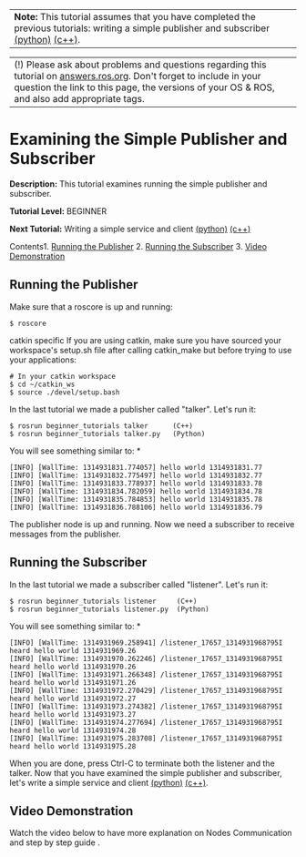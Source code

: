 

|  |
| --- |
| **Note:** This tutorial assumes that you have completed the previous tutorials: writing a simple publisher and subscriber [(python)](/ROS/Tutorials/WritingPublisherSubscriber%28python%29 "/ROS/Tutorials/WritingPublisherSubscriber%28python%29") [(c++)](/ROS/Tutorials/WritingPublisherSubscriber%28c%2B%2B%29 "/ROS/Tutorials/WritingPublisherSubscriber%28c%2B%2B%29").  |

|  |
| --- |
| (!) Please ask about problems and questions regarding this tutorial on [answers.ros.org](http://answers.ros.org "http://answers.ros.org"). Don't forget to include in your question the link to this page, the versions of your OS & ROS, and also add appropriate tags. |

# Examining the Simple Publisher and Subscriber

**Description:** This tutorial examines running the simple publisher and subscriber.  

**Tutorial Level:** BEGINNER  

**Next Tutorial:** Writing a simple service and client [(python)](/ROS/Tutorials/WritingServiceClient%28python%29 "/ROS/Tutorials/WritingServiceClient%28python%29") [(c++)](/ROS/Tutorials/WritingServiceClient%28c%2B%2B%29 "/ROS/Tutorials/WritingServiceClient%28c%2B%2B%29")  

 Contents1. [Running the Publisher](#Running_the_Publisher "#Running_the_Publisher")
2. [Running the Subscriber](#Running_the_Subscriber "#Running_the_Subscriber")
3. [Video Demonstration](#Video_Demonstration "#Video_Demonstration")

## Running the Publisher

Make sure that a roscore is up and running: 
```
$ roscore
```
catkin specific If you are using catkin, make sure you have sourced your workspace's setup.sh file after calling catkin\_make but before trying to use your applications: 
```
# In your catkin workspace
$ cd ~/catkin_ws
$ source ./devel/setup.bash
```
In the last tutorial we made a publisher called "talker". Let's run it: 
```
$ rosrun beginner_tutorials talker      (C++)
$ rosrun beginner_tutorials talker.py   (Python) 
```
You will see something similar to: * 
```
[INFO] [WallTime: 1314931831.774057] hello world 1314931831.77
[INFO] [WallTime: 1314931832.775497] hello world 1314931832.77
[INFO] [WallTime: 1314931833.778937] hello world 1314931833.78
[INFO] [WallTime: 1314931834.782059] hello world 1314931834.78
[INFO] [WallTime: 1314931835.784853] hello world 1314931835.78
[INFO] [WallTime: 1314931836.788106] hello world 1314931836.79
```

The publisher node is up and running. Now we need a subscriber to receive messages from the publisher. 
## Running the Subscriber

In the last tutorial we made a subscriber called "listener". Let's run it: 
```
$ rosrun beginner_tutorials listener     (C++)
$ rosrun beginner_tutorials listener.py  (Python) 
```
You will see something similar to: * 
```
[INFO] [WallTime: 1314931969.258941] /listener_17657_1314931968795I heard hello world 1314931969.26
[INFO] [WallTime: 1314931970.262246] /listener_17657_1314931968795I heard hello world 1314931970.26
[INFO] [WallTime: 1314931971.266348] /listener_17657_1314931968795I heard hello world 1314931971.26
[INFO] [WallTime: 1314931972.270429] /listener_17657_1314931968795I heard hello world 1314931972.27
[INFO] [WallTime: 1314931973.274382] /listener_17657_1314931968795I heard hello world 1314931973.27
[INFO] [WallTime: 1314931974.277694] /listener_17657_1314931968795I heard hello world 1314931974.28
[INFO] [WallTime: 1314931975.283708] /listener_17657_1314931968795I heard hello world 1314931975.28
```

When you are done, press Ctrl-C to terminate both the listener and the talker. Now that you have examined the simple publisher and subscriber, let's write a simple service and client [(python)](/ROS/Tutorials/WritingServiceClient%28python%29 "/ROS/Tutorials/WritingServiceClient%28python%29") [(c++)](/ROS/Tutorials/WritingServiceClient%28c%2B%2B%29 "/ROS/Tutorials/WritingServiceClient%28c%2B%2B%29"). 
## Video Demonstration

Watch the video below to have more explanation on Nodes Communication and step by step guide .  

